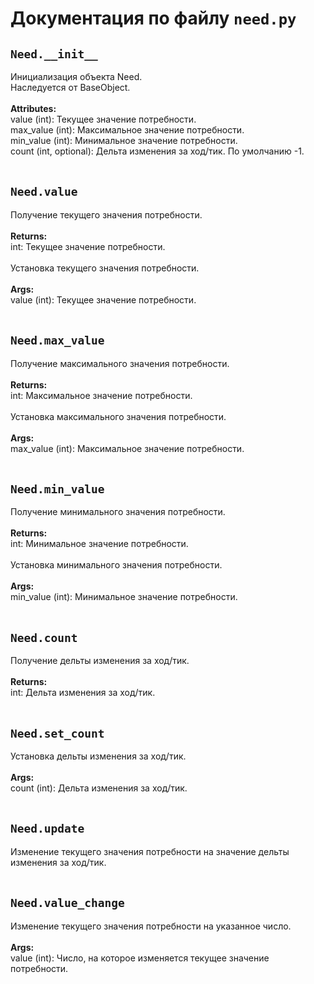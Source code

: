 # Документация по файлу `need.py`

## `Need.__init__`<br>
Инициализация объекта Need.<br>
Наследуется от BaseObject.<br>
<br>**Attributes:**<br>
value (int): Текущее значение потребности. <br>
max_value (int): Максимальное значение потребности. <br>
min_value (int): Минимальное значение потребности.<br>
count (int, optional): Дельта изменения за ход/тик. По умолчанию -1.<br>
<br>
## `Need.value`<br>
Получение текущего значения потребности.<br>
<br>**Returns:**<br>
int: Текущее значение потребности.<br>
<br>
Установка текущего значения потребности.<br>
<br>**Args:**<br>
value (int): Текущее значение потребности.<br>
<br>
## `Need.max_value`<br>
Получение максимального значения потребности.<br>
<br>**Returns:**<br>
int: Максимальное значение потребности.<br>
<br>
Установка максимального значения потребности.<br>
<br>**Args:**<br>
max_value (int): Максимальное значение потребности.<br>
<br>
## `Need.min_value`<br>
Получение минимального значения потребности.<br>
<br>**Returns:**<br>
int: Минимальное значение потребности.<br>
<br>
Установка минимального значения потребности.<br>
<br>**Args:**<br>
min_value (int): Минимальное значение потребности.<br>
<br>
## `Need.count`<br>
Получение дельты изменения за ход/тик.<br>
<br>**Returns:**<br>
int: Дельта изменения за ход/тик.<br>
<br>
## `Need.set_count`<br>
Установка дельты изменения за ход/тик.<br>
<br>**Args:**<br>
count (int): Дельта изменения за ход/тик.<br>
<br>
## `Need.update`<br>
Изменение текущего значения потребности на значение дельты изменения за ход/тик.<br>
<br>
## `Need.value_change`<br>
Изменение текущего значения потребности на указанное число.<br>
<br>**Args:**<br>
value (int): Число, на которое изменяется текущее значение потребности.<br>
<br>
